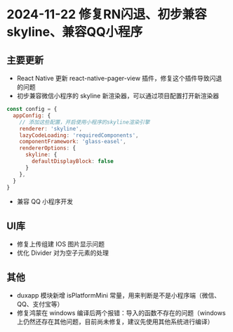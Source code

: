 # 2024-11-22 修复RN闪退、初步兼容skyline、兼容QQ小程序

## 主要更新

- React Native 更新 react-native-pager-view 插件，修复这个插件导致闪退的问题
- 初步兼容微信小程序的 skyline 新渲染器，可以通过项目配置打开新渲染器

```js
const config = {
  appConfig: {
    // 添加这些配置，开启使用小程序的skyline渲染引擎
    renderer: 'skyline',
    lazyCodeLoading: 'requiredComponents',
    componentFramework: 'glass-easel',
    rendererOptions: {
      skyline: {
        defaultDisplayBlock: false
      }
    },
  }
}
```

- 兼容 QQ 小程序开发

## UI库
- 修复上传组建 IOS 图片显示问题
- 优化 Divider 对为空子元素的处理

## 其他

- duxapp 模块新增 isPlatformMini 常量，用来判断是不是小程序端（微信、QQ、支付宝等）
- 修复鸿蒙在 windows 编译后两个报错：导入的函数不存在的问题（windows 上仍然还存在其他问题，目前尚未修复，建议先使用其他系统进行编译）